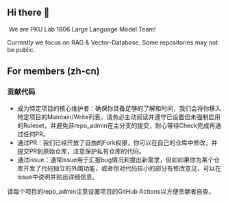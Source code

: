 ## Hi there 👋
﻿
We are PKU Lab 1806 Large Language Model Team!

Currently we focus on RAG & Vector-Database. Some repositories may not be public.
﻿
## For members (zh-cn)

### 贡献代码

- 成为特定项目的核心维护者：确保你具备足够的了解和时间，我们会将你移入特定项目的Maintain/Write列表，请务必主动阅读并遵守已设置但未强制启用的Ruleset，并避免非repo_admin在主分支的提交，耐心等待Check完成再通过任何PR。
- 通过PR：我们已经开放了自由的Fork权限，你可以在自己的仓库中修改，并提交PR到原始仓库，注意保护私有仓库的代码。
- 通过issue：通常issue用于汇报bug情况和提出新需求，但如如果你为某个仓库开发了代码独立的外围功能，或者你对代码较小的部分有修改意见，可以在issue中说明并贴出详细信息。

请每个项目的repo_admin注意设置项目的GitHub Actions以方便贡献者自查。

